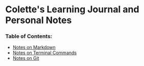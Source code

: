 # Colette's Learning Journal and Personal Notes

### Table of Contents:
- [Notes on Markdown](markdown-notes)
- [Notes on Terminal Commands](terminal-commands)
- [Notes on Git](git-notes)
